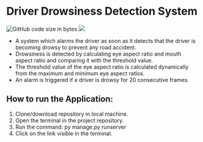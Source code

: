 # Driver Drowsiness Detection System

![GitHub code size in bytes](https://img.shields.io/github/languages/code-size/MayurMote/DDDS?style=plastic)
![](https://img.shields.io/badge/IDE-Open%20in%20Visual%20Studio%20Code-blue)

- A system which alarms the driver as soon as it detects that the driver is becoming drowsy to prevent any road accident.
- Drowsiness is detected by calculating eye aspect ratio and mouth aspect ratio and comparing it with the threshold value.
- The threshold value of the eye aspect ratio is calculated dynamically from the maximum and minimum eye aspect ratios.
- An alarm is triggered if a driver is drowsy for 20 consecutive frames.

## How to run the Application:

1. Clone/download repository in local machine.
2. Open the terminal in the project repository.
3. Run the command: py manage.py runserver
4. Click on the link visible in the terminal.
